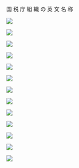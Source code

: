 国 税 庁 組 織 の 英 文 名 称

![](https://www.nta.go.jp/tmp/16851bba-b58b-4922-9594-84016e4e5acd/images/b6386192050627a9436b57687ef79360c8be3b9d72545e1e97925408c500f12e.jpg)

![](https://www.nta.go.jp/tmp/16851bba-b58b-4922-9594-84016e4e5acd/images/29c215f4106ab352b9933211d2791f052b822edc2ec37cac9ce34e49887f1c6c.jpg)

![](https://www.nta.go.jp/tmp/16851bba-b58b-4922-9594-84016e4e5acd/images/27400a005fb1c815d1d13fbb3b74b1a0fa16a0b0d5195130addbf5bf155510a0.jpg)

![](https://www.nta.go.jp/tmp/16851bba-b58b-4922-9594-84016e4e5acd/images/aa8cc8216f681fabecb1071a95c74b7c607e07dced5adb08ad7fc7d12d38b2af.jpg)

![](https://www.nta.go.jp/tmp/16851bba-b58b-4922-9594-84016e4e5acd/images/552898a0d221a0e0cf8f768a001e5609932999eef66b05230ee9321ac54e4864.jpg)

![](https://www.nta.go.jp/tmp/16851bba-b58b-4922-9594-84016e4e5acd/images/a77a7011bb6dea460933b232b8ef548fd7e95a07ff0cda8f1f8ab3250fd865f1.jpg)

![](https://www.nta.go.jp/tmp/16851bba-b58b-4922-9594-84016e4e5acd/images/53b2210ff9991015467d355face3a1a117c262c4a25318b7bd5dd0ec265c7bdd.jpg)

![](https://www.nta.go.jp/tmp/16851bba-b58b-4922-9594-84016e4e5acd/images/8b644f11f8e7ed7efed7707d168e746383969e9fe8b8de2349814769f53c8024.jpg)

![](https://www.nta.go.jp/tmp/16851bba-b58b-4922-9594-84016e4e5acd/images/75d0939f3047ae3f55d0c09b3dd7d76d0e1bd918b857aa587862f96bf44a8a01.jpg)

![](https://www.nta.go.jp/tmp/16851bba-b58b-4922-9594-84016e4e5acd/images/e5e4f3867f7b3e50808cb03a89be07baac108394727c55ba86ec229634d1617d.jpg)

![](https://www.nta.go.jp/tmp/16851bba-b58b-4922-9594-84016e4e5acd/images/fbfd1de03858651a4a00b497b3e881fd7d955cb09ca6b1bb0c84a34886a1cc80.jpg)

![](https://www.nta.go.jp/tmp/16851bba-b58b-4922-9594-84016e4e5acd/images/15bded15b6ab524c9cda8cede6a9ca67c28511fd28a07c971a4fbfd1ed75cb70.jpg)

![](https://www.nta.go.jp/tmp/16851bba-b58b-4922-9594-84016e4e5acd/images/2b07418d588760b70bc8e0f303feb8cfffc03a47e50959ab95e133b606733843.jpg)